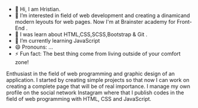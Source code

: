 - 👋 Hi, I am Hristian.
- 👀 I’m interested in field of web development and creating a dinamicand modern leyouts for web pages. Now I'm at Brainster academy for Front-End .
- 👀 I was learn about HTML,CSS,SCSS,Bootstrap & Git .
- 🌱 I’m currently learning JavaScript
- 😄 Pronouns: ...
- ⚡ Fun fact: The best thing come from living outside of your comfort zone!


Enthusiast in the field of web programming and graphic design of an application. I started by creating simple projects so that now I can work on creating a complete page that will be of real importance. I manage my own profile on the social network Instagram where that I publish codes in the field of web programming with HTML, CSS and JavaScript.
